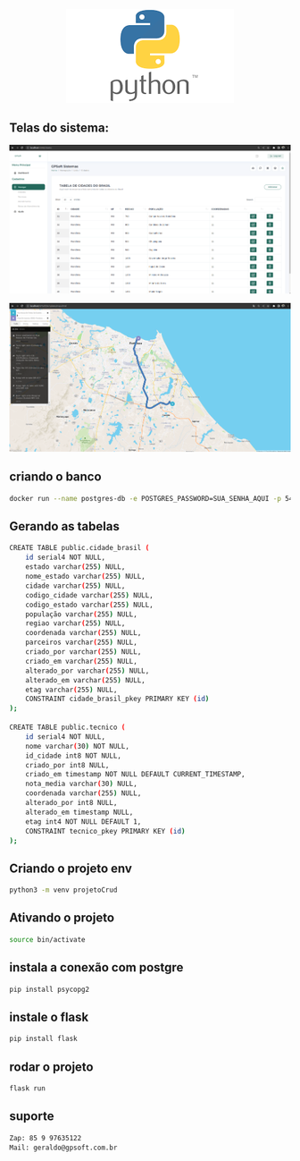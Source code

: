 <p align="center">
  <img src="./assets/images/python.png" width="300" alt="Python" /></a>
</p>

## Telas do sistema:
<p align="center">
  <img src="./assets/images/crud.png" width="800" alt="Tela CRUD Cidades" /></a>
</p>
<p align="center">
  <img src="./assets/images/mapa.png" width="800" alt="Modelo Mapa" /></a>
</p>

## criando o banco
```bash
docker run --name postgres-db -e POSTGRES_PASSWORD=SUA_SENHA_AQUI -p 5432:5432 -d postgres
```
## Gerando as tabelas
```bash
CREATE TABLE public.cidade_brasil (
	id serial4 NOT NULL,
	estado varchar(255) NULL,
	nome_estado varchar(255) NULL,
	cidade varchar(255) NULL,
	codigo_cidade varchar(255) NULL,
	codigo_estado varchar(255) NULL,
	população varchar(255) NULL,
	regiao varchar(255) NULL,
	coordenada varchar(255) NULL,
	parceiros varchar(255) NULL,
	criado_por varchar(255) NULL,
	criado_em varchar(255) NULL,
	alterado_por varchar(255) NULL,
	alterado_em varchar(255) NULL,
	etag varchar(255) NULL,
	CONSTRAINT cidade_brasil_pkey PRIMARY KEY (id)
);

CREATE TABLE public.tecnico (
	id serial4 NOT NULL,
	nome varchar(30) NOT NULL,
	id_cidade int8 NOT NULL,
	criado_por int8 NULL,
	criado_em timestamp NOT NULL DEFAULT CURRENT_TIMESTAMP,
	nota_media varchar(30) NULL,
	coordenada varchar(255) NULL,
	alterado_por int8 NULL,
	alterado_em timestamp NULL,
	etag int4 NOT NULL DEFAULT 1,
	CONSTRAINT tecnico_pkey PRIMARY KEY (id)
);
```

## Criando o projeto env
```bash
python3 -m venv projetoCrud
```

## Ativando o projeto
```bash
source bin/activate
```

## instala a conexão com postgre
```bash
pip install psycopg2
```

## instale o flask
```bash
pip install flask
```

## rodar o projeto
```bash
flask run
```

## suporte
```bash
Zap: 85 9 97635122
Mail: geraldo@gpsoft.com.br
```
